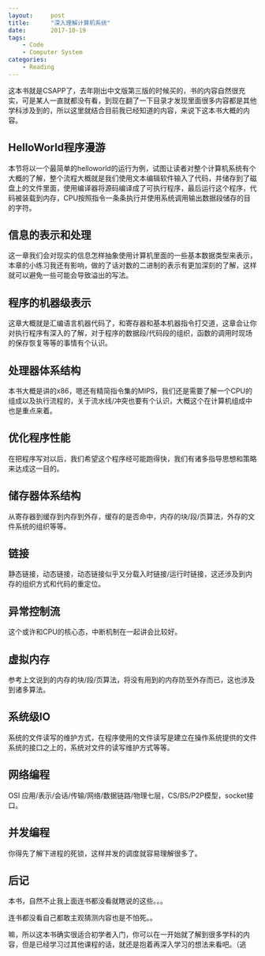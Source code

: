 ```yaml
---
layout:     post
title:      "深入理解计算机系统"
date:       2017-10-19
tags:
    - Code
    - Computer System
categories:
    - Reading
---
```


这本书就是CSAPP了，去年刚出中文版第三版的时候买的，书的内容自然很充实，可是某人一直就都没有看，到现在翻了一下目录才发现里面很多内容都是其他学科涉及到的，所以这里就结合目前我已经知道的内容，来说下这本书大概的内容。

## HelloWorld程序漫游

本节将以一个最简单的helloworld的运行为例，试图让读者对整个计算机系统有个大概的了解，整个流程大概就是我们使用文本编辑软件输入了代码，并储存到了磁盘上的文件里面，使用编译器将源码编译成了可执行程序，最后运行这个程序，代码被装载到内存，CPU按照指令一条条执行并使用系统调用输出数据段储存的目的字符。

## 信息的表示和处理

这一章我们会对现实的信息怎样抽象使用计算机里面的一些基本数据类型来表示，本章的小练习我还有影响，做的了话对数的二进制的表示有更加深刻的了解，这样就可以避免一些可能会导致溢出的写法。

## 程序的机器级表示

这章大概就是汇编语言机器代码了，和寄存器和基本机器指令打交道，这章会让你对执行程序有深入的了解，对于程序的数据段/代码段的组织，函数的调用时现场的保存恢复等等的事情有个认识。

## 处理器体系结构

本书大概是讲的x86，嗯还有精简指令集的MIPS，我们还是需要了解一个CPU的组成以及执行流程的，关于流水线/冲突也要有个认识，大概这个在计算机组成中也是重点来着。

## 优化程序性能

在把程序写对以后，我们希望这个程序经可能跑得快，我们有诸多指导思想和策略来达成这一目的。

## 储存器体系结构

从寄存器到缓存到内存到外存，缓存的是否命中，内存的块/段/页算法，外存的文件系统的组织等等。

## 链接

静态链接，动态链接，动态链接似乎又分载入时链接/运行时链接，这还涉及到内存的组织方式和代码的重定位。

## 异常控制流

这个或许和CPU的核心态，中断机制在一起讲会比较好。

## 虚拟内存

参考上文说到的内存的块/段/页算法，将没有用到的内存防至外存而已，这也涉及到诸多算法。

## 系统级IO

系统的文件读写的维护方式，在程序使用的文件读写是建立在操作系统提供的文件系统的接口之上的，系统对文件的读写维护方式等等。

## 网络编程

OSI 应用/表示/会话/传输/网络/数据链路/物理七层，CS/BS/P2P模型，socket接口。

## 并发编程

你得先了解下进程的死锁，这样并发的调度就容易理解很多了。

## 后记

本书，自然不止我上面连书都没看就瞎说的这些。。。

连书都没看自己都敢主观猜测内容也是不怕死。。

嘛，所以这本书确实很适合初学者入门，你可以在一开始就了解到很多学科的内容，但是已经学习过其他课程的话，就还是抱着再深入学习的想法来看吧。（逃